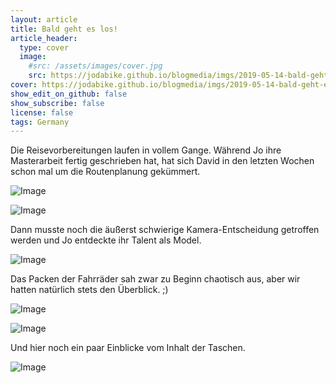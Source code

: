 ```yaml
---
layout: article
title: Bald geht es los!
article_header:
  type: cover
  image:
    #src: /assets/images/cover.jpg
    src: https://jodabike.github.io/blogmedia/imgs/2019-05-14-bald-geht-es-los/2019-05-04-09-50M.jpg
cover: https://jodabike.github.io/blogmedia/imgs/2019-05-14-bald-geht-es-los/2019-05-04-09-50T.jpg
show_edit_on_github: false
show_subscribe: false
license: false
tags: Germany
---
```


Die Reisevorbereitungen laufen in vollem Gange. Während Jo ihre Masterarbeit fertig geschrieben hat, hat sich David in den letzten Wochen schon mal um die Routenplanung gekümmert.

<!--more-->

<p><img alt="Image" title="icon" src="https://jodabike.github.io/blogmedia/imgs/2019-05-14-bald-geht-es-los/img_1952M.jpg" /></p>

<p><img alt="Image" title="icon" src="https://jodabike.github.io/blogmedia/imgs/2019-05-14-bald-geht-es-los/img_1960-1M.jpg" /></p>

Dann musste noch die äußerst schwierige Kamera-Entscheidung getroffen werden und Jo entdeckte ihr Talent als Model.

<p><img alt="Image" title="icon" src="https://jodabike.github.io/blogmedia/imgs/2019-05-14-bald-geht-es-los/img_7062-1M.jpg" /></p>

Das Packen der Fahrräder sah zwar zu Beginn chaotisch aus, aber wir hatten natürlich stets den Überblick. ;)

<p><img alt="Image" title="icon" src="https://jodabike.github.io/blogmedia/imgs/2019-05-14-bald-geht-es-los/img_2183M.jpg" /></p>

<p><img alt="Image" title="icon" src="https://jodabike.github.io/blogmedia/imgs/2019-05-14-bald-geht-es-los/img_2185-1M.jpg" /></p>

Und hier noch ein paar Einblicke vom Inhalt der Taschen.

<p><img alt="Image" title="icon" src="https://jodabike.github.io/blogmedia/imgs/2019-05-14-bald-geht-es-los/img_1973-1M.jpg" /></p>
